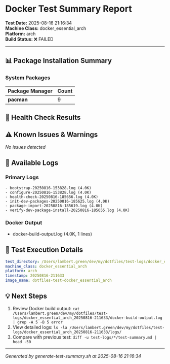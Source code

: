 # Docker Test Summary Report

**Test Date:** 2025-08-16 21:16:34  
**Machine Class:** docker_essential_arch  
**Platform:** arch  
**Build Status:** ❌ FAILED  

---

## 📊 Package Installation Summary

### System Packages

| Package Manager | Count |
|-----------------|-------|
| **pacman** | 9 |

## 🏥 Health Check Results

## ⚠️ Known Issues & Warnings

*No issues detected*

## 📁 Available Logs

### Primary Logs
```
- bootstrap-20250816-153828.log (4.0K)
- configure-20250816-153828.log (4.0K)
- health-check-20250816-185656.log (4.0K)
- init-dev-packages-20250816-185625.log (4.0K)
- package-import-20250816-185619.log (4.0K)
- verify-dev-package-install-20250816-185655.log (4.0K)
```

### Docker Output
- docker-build-output.log (4.0K, 1 lines)

## 🔧 Test Execution Details

```yaml
test_directory: /Users/lambert.green/dev/my/dotfiles/test-logs/docker_essential_arch_20250816-211633
machine_class: docker_essential_arch
platform: arch
timestamp: 20250816-211633
image_name: dotfiles-test-docker_essential_arch
```

## 💡 Next Steps

1. Review Docker build output: `cat /Users/lambert.green/dev/my/dotfiles/test-logs/docker_essential_arch_20250816-211633/docker-build-output.log | grep -A 5 -B 5 error`
2. View detailed logs: `ls -la /Users/lambert.green/dev/my/dotfiles/test-logs/docker_essential_arch_20250816-211633/logs/`
3. Compare with previous test: `diff -u test-logs/*/test-summary.md | head -50`

---
*Generated by generate-test-summary.sh at 2025-08-16 21:16:34*
